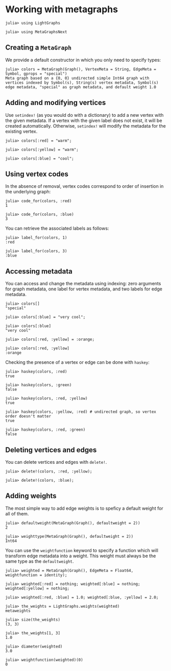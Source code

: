 # Working with metagraphs

```jldoctest example
julia> using LightGraphs

julia> using MetaGraphsNext
```

## Creating a `MetaGraph`

We provide a default constructor in which you only need to specify types:

```jldoctest example
julia> colors = MetaGraph(Graph(), VertexMeta = String, EdgeMeta = Symbol, gprops = "special")
Meta graph based on a {0, 0} undirected simple Int64 graph with vertices indexed by Symbol(s), String(s) vertex metadata, Symbol(s) edge metadata, "special" as graph metadata, and default weight 1.0
```

## Adding and modifying vertices

Use `setindex!` (as you would do with a dictionary) to add a new vertex with the given metadata. If a vertex with the given label does not exist, it will be created automatically. Otherwise, `setindex!` will modify the metadata for the existing vertex.

```jldoctest example
julia> colors[:red] = "warm";

julia> colors[:yellow] = "warm";

julia> colors[:blue] = "cool";
```

## Using vertex codes

In the absence of removal, vertex codes correspond to order of insertion in the underlying graph:

```jldoctest example
julia> code_for(colors, :red)
1

julia> code_for(colors, :blue)
3
```

You can retrieve the associated labels as follows:

```jldoctest example
julia> label_for(colors, 1)
:red

julia> label_for(colors, 3)
:blue
```

## Accessing metadata

You can access and change the metadata using indexing: zero arguments for graph metadata, one label for vertex metadata, and two labels for edge metadata.

```jldoctest example
julia> colors[]
"special"

julia> colors[:blue] = "very cool";

julia> colors[:blue]
"very cool"

julia> colors[:red, :yellow] = :orange;

julia> colors[:red, :yellow]
:orange
```

Checking the presence of a vertex or edge can be done with `haskey`:

```jldoctest example
julia> haskey(colors, :red)
true

julia> haskey(colors, :green)
false

julia> haskey(colors, :red, :yellow)
true

julia> haskey(colors, :yellow, :red) # undirected graph, so vertex order doesn't matter
true

julia> haskey(colors, :red, :green)
false
```

## Deleting vertices and edges

You can delete vertices and edges with `delete!`.

```jldoctest example
julia> delete!(colors, :red, :yellow);

julia> delete!(colors, :blue);
```

## Adding weights

The most simple way to add edge weights is to speficy a default weight for all of them.

```jldoctest example
julia> defaultweight(MetaGraph(Graph(), defaultweight = 2))
2

julia> weighttype(MetaGraph(Graph(), defaultweight = 2))
Int64
```

You can use the `weightfunction` keyword to specify a function which will
transform edge metadata into a weight. This weight must always be the same
type as the `defaultweight`.

```jldoctest example
julia> weighted = MetaGraph(Graph(), EdgeMeta = Float64, weightfunction = identity);

julia> weighted[:red] = nothing; weighted[:blue] = nothing; weighted[:yellow] = nothing;

julia> weighted[:red, :blue] = 1.0; weighted[:blue, :yellow] = 2.0;

julia> the_weights = LightGraphs.weights(weighted)
metaweights

julia> size(the_weights)
(3, 3)

julia> the_weights[1, 3]
1.0

julia> diameter(weighted)
3.0

julia> weightfunction(weighted)(0)
0
```